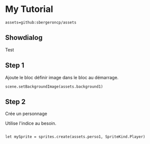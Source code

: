 # My Tutorial

```package
assets=github:sbergeroncp/assets
```

## Showdialog 

Test

## Step 1

Ajoute le bloc définir image dans le bloc au démarrage.

```blocks
scene.setBackgroundImage(assets.background1)

```

## Step 2

Crée un personnage

Utilise l'indice au besoin.

```blocks

let mySprite = sprites.create(assets.perso1, SpriteKind.Player)

```


